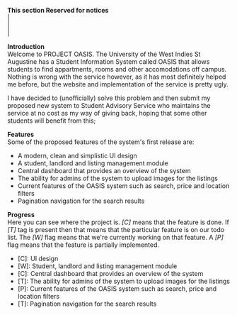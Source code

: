 <b>This section Reserved for notices</b><br />
| <br />
| <br />
|<br />

<b>Introduction</b><br />
Welcome to  PROJECT OASIS. The University of the West Indies St Augustine has a Student Information System called OASIS that allows students to find appartments, rooms and other accomodations off campus. Nothing is wrong with the service however, as it has most definitely helped me before, but the website and implementation of the service is pretty ugly.

I have decided to (unofficially) solve this problem and then submit my proposed new system to Student Advisory Service who maintains the service at no cost as my way of giving back, hoping that some other students will benefit from this;

<b>Features</b><br />
Some of the proposed features of the system's first release are:
<ul>
  <li> A modern, clean and simplistic UI design </li>
  <li> A student, landlord and listing management module </li>
  <li> Central dashboard that provides an overview of the system </li>
  <li> The ability for admins of the system to upload images for the listings </li>
  <li> Current features of the OASIS system such as search, price and location filters </li>
  <li> Pagination navigation for the search results </li>
</ul>

<b>Progress </b><br />
Here you can see where the project is. <em>[C]</em> means that the feature is done. If <em>[T]</em> tag is present then that means that the particular feature is on our todo list. The <em> [W] </em> flag means that we're currently working on that feature. A <em> [P]</em> flag means that the feature is partially implemented.

<ul>
  <li> [C]: UI design </li>
  <li> [W]: Student, landlord and listing management module </li>
  <li> [C]: Central dashboard that provides an overview of the system </li>
  <li> [T]: The ability for admins of the system to upload images for the listings </li>
  <li> [P]: Current features of the OASIS system such as search, price and location filters </li>
  <li> [T]: Pagination navigation for the search results </li>
</ul>




